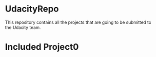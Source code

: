 # UdacityRepo
This repository contains all the projects that are going to be submitted to the Udacity team.
# Included Project0
